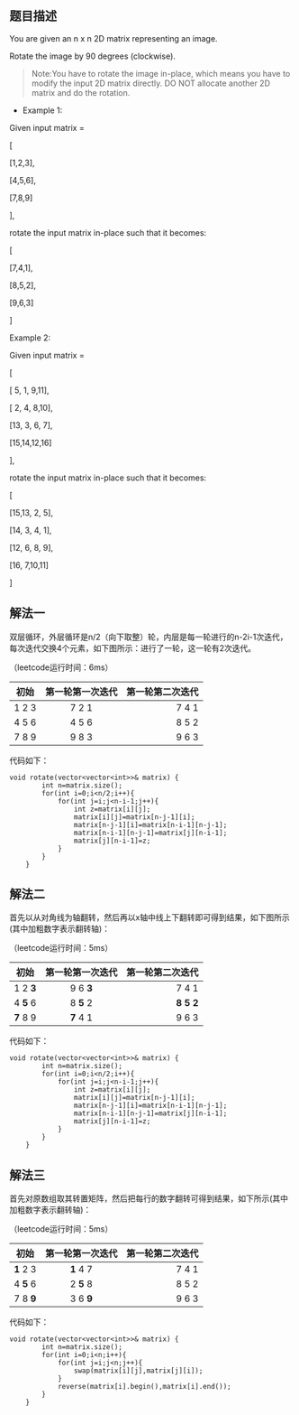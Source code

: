 ## 题目描述

You are given an n x n 2D matrix representing an image.

Rotate the image by 90 degrees (clockwise).

> Note:You have to rotate the image in-place, which means you have to modify the input 2D matrix directly. DO NOT allocate another 2D matrix and do the rotation. 

- Example 1: 

Given input matrix = 

[

  [1,2,3],
  
  [4,5,6],
  
  [7,8,9]
  
],

rotate the input matrix in-place such that it becomes:

[

  [7,4,1],
  
  [8,5,2],
  
  [9,6,3]
  
]

Example 2: 

Given input matrix =

[

  [ 5, 1, 9,11],
  
  [ 2, 4, 8,10],
  
  [13, 3, 6, 7],
  
  [15,14,12,16]
  
], 

rotate the input matrix in-place such that it becomes:

[

  [15,13, 2, 5],
  
  [14, 3, 4, 1],
  
  [12, 6, 8, 9],
  
  [16, 7,10,11]
  
]

## 解法一

双层循环，外层循环是n/2（向下取整）轮，内层是每一轮进行的n-2i-1次迭代，每次迭代交换4个元素，如下图所示：进行了一轮，这一轮有2次迭代。

（leetcode运行时间：6ms）

| 初始 | 第一轮第一次迭代 | 第一轮第二次迭代 | 
| ----------- |:---------:| --------:| 
| 1 2 3 | 7 2 1 | 7 4 1 | 
| 4 5 6 | 4 5 6 | 8 5 2 | 
| 7 8 9 | 9 8 3 | 9 6 3 | 

代码如下：

```
void rotate(vector<vector<int>>& matrix) {
        int n=matrix.size();
        for(int i=0;i<n/2;i++){
            for(int j=i;j<n-i-1;j++){
                int z=matrix[i][j];
                matrix[i][j]=matrix[n-j-1][i];
                matrix[n-j-1][i]=matrix[n-i-1][n-j-1];
                matrix[n-i-1][n-j-1]=matrix[j][n-i-1];
                matrix[j][n-i-1]=z;
            }
        }
    }
```

## 解法二

首先以从对角线为轴翻转，然后再以x轴中线上下翻转即可得到结果，如下图所示(其中加粗数字表示翻转轴)：

（leetcode运行时间：5ms）

| 初始 | 第一轮第一次迭代 | 第一轮第二次迭代 | 
| ----------- |:---------:| --------:| 
| 1 2 **3** | 9 6 **3** | 7 4 1 | 
| 4 **5** 6 | 8 **5** 2 | **8 5 2** | 
| **7** 8 9 | **7** 4 1 | 9 6 3 | 

代码如下：
```
void rotate(vector<vector<int>>& matrix) {
        int n=matrix.size();
        for(int i=0;i<n/2;i++){
            for(int j=i;j<n-i-1;j++){
                int z=matrix[i][j];
                matrix[i][j]=matrix[n-j-1][i];
                matrix[n-j-1][i]=matrix[n-i-1][n-j-1];
                matrix[n-i-1][n-j-1]=matrix[j][n-i-1];
                matrix[j][n-i-1]=z;
            }
        }
    }
```

## 解法三

首先对原数组取其转置矩阵，然后把每行的数字翻转可得到结果，如下所示(其中加粗数字表示翻转轴)：

（leetcode运行时间：5ms）

| 初始 | 第一轮第一次迭代 | 第一轮第二次迭代 | 
| ----------- |:---------:| --------:| 
| **1** 2 3 | **1** 4 7 | 7 4 1 | 
| 4 **5** 6 | 2 **5** 8 | 8 5 2 | 
| 7 8 **9** | 3 6 **9** | 9 6 3 | 

代码如下：
```
void rotate(vector<vector<int>>& matrix) {
        int n=matrix.size();
        for(int i=0;i<n;i++){
            for(int j=i;j<n;j++){
                swap(matrix[i][j],matrix[j][i]);              
            }
            reverse(matrix[i].begin(),matrix[i].end());
        }          
    }
```
